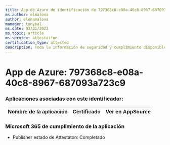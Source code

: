```yaml
---
title: App de Azure de identificación de 797368c8-e08a-40c8-8967-687093a723c9
ms.author: elmalova
author: elenamalova
manager: tonybal
ms.date: 03/31/2022
ms.topic: article
ms.service: attestation
certification_type: attested
description: Toda la información de seguridad y cumplimiento disponible para 797368c8-e08a-40c8-8967-687093a723c9.
---
```

# <a name="azure-app-id-797368c8-e08a-40c8-8967-687093a723c9"></a>App de Azure: 797368c8-e08a-40c8-8967-687093a723c9


### <a name="apps-associated-with-this-id"></a>Aplicaciones asociadas con este identificador:
| **Nombre de la aplicación** | **Certificado** | **Ver en AppSource** |
|--------------|---------------|-----------------------|

### <a name="microsoft-365-app-compliance-status"></a>Microsoft 365 de cumplimiento de la aplicación
- Publisher estado de Attestaton: Completado
